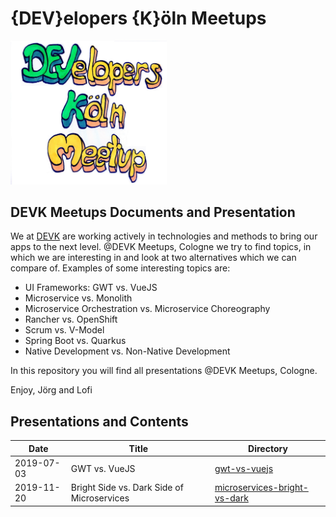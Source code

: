 # {DEV}elopers {K}öln Meetups

<img src="https://raw.githubusercontent.com/devk-insurance/devk-meetups/master/developers-koeln-meetup.jpg" width="250">

## DEVK Meetups Documents and Presentation

We at [DEVK](https://www.devk.de) are working actively in technologies and methods to bring our apps to the next level. 
@DEVK Meetups, Cologne we try to find topics, in which we are interesting in and look at two alternatives which we can compare of. Examples of some interesting topics are:

- UI Frameworks: GWT vs. VueJS
- Microservice vs. Monolith
- Microservice Orchestration vs. Microservice Choreography
- Rancher vs. OpenShift
- Scrum vs. V-Model
- Spring Boot vs. Quarkus
- Native Development vs. Non-Native Development

In this repository you will find all presentations @DEVK Meetups, Cologne.

Enjoy,
Jörg and Lofi

## Presentations and Contents

Date | Title | Directory
-------- | -------- | --------
2019-07-03 | GWT vs. VueJS | [gwt-vs-vuejs](https://github.com/devk-insurance/devk-meetups/tree/master/gwt-vs-vuejs)
2019-11-20 | Bright Side vs. Dark Side of Microservices | [microservices-bright-vs-dark](https://github.com/devk-insurance/devk-meetups/tree/master/microservices-bright-vs-dark)
